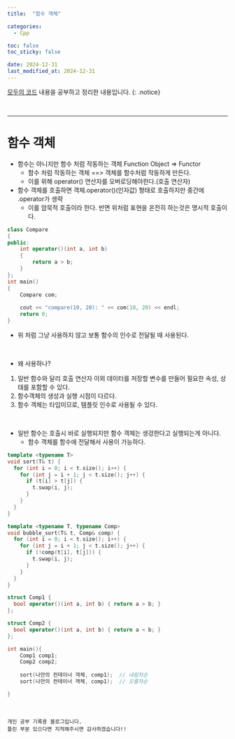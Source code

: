 ```yaml
---
title:  "함수 객체" 

categories:
  - Cpp

toc: false
toc_sticky: false

date: 2024-12-31
last_modified_at: 2024-12-31
---
```


[모두의 코드](https://modoocode.com/135) 내용을 공부하고 정리한 내용입니다.
{: .notice}

<br/>

---

# 함수 객체

* 함수는 아니지만 함수 처럼 작동하는 객체 Function Object => Functor
  * 함수 처럼 작동하는 객체 ==> 객체를 함수처럼 작동하게 만든다.
  * 이를 위해 operator() 연산자를 오버로딩해야한다.(호출 연산자)
* 함수 객체를 호출하면 객체.operator()(인자값) 형태로 호출하지만 중간에 .operator가 생략
  * 이를 암묵적 호출이라 한다. 반면 위처럼 표현을 온전히 하는것은 명시적 호출이다.

```cpp
class Compare
{
public:
	int operator()(int a, int b)
	{
		return a > b;
	}
};
int main()
{
	Compare com;
 
	cout << "compare(10, 20): " << com(10, 20) << endl;
	return 0;
}
```

* 위 처럼 그냥 사용하지 않고 보통 함수의 인수로 전달될 때 사용된다.

<br/>

* 왜 사용하나?
1. 일반 함수와 달리 호출 연산자 이외 데이터를 저장할 변수를 만들어 필요한 속성, 상태를 포함할 수 있다.
2. 함수객체의 생성과 실행 시점이 다르다.
3. 함수 객체는 타입이므로, 템플릿 인수로 사용될 수 있다.

<br/>

* 일반 함수는 호출시 바로 실행되지만 함수 객체는 생겅한다고 실행되는게 아니다.
  * 함수 객체를 함수에 전달해서 사용이 가능하다.
   
```cpp
template <typename T>
void sort(T& t) {
  for (int i = 0; i < t.size(); i++) {
    for (int j = i + 1; j < t.size(); j++) {
      if (t[i] > t[j]) {
        t.swap(i, j);
      }
    }
  }
}

template <typename T, typename Comp>
void bubble_sort(T& t, Comp& comp) {
  for (int i = 0; i < t.size(); i++) {
    for (int j = i + 1; j < t.size(); j++) {
      if (!comp(t[i], t[j])) {
        t.swap(i, j);
      }
    }
  }
}

struct Comp1 {
  bool operator()(int a, int b) { return a > b; }
};

struct Comp2 {
  bool operator()(int a, int b) { return a < b; }
};

int main(){
    Comp1 comp1;
    Comp2 comp2;
    
    sort(나만의 컨테이너 객체, comp1);  // 내림차순
    sort(나만의 컨테이너 객체, comp1);  // 오름차순

}
```


<br/>

```
개인 공부 기록용 블로그입니다.
틀린 부분 있으다면 지적해주시면 감사하겠습니다!!
```
